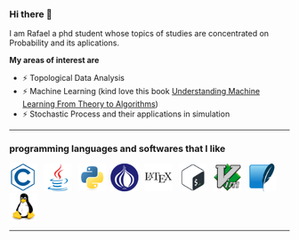 ### Hi there 👋

<!--
**rafaelpcarneiro/rafaelpcarneiro** is a ✨ _special_ ✨ repository because its `README.md` (this file) appears on your GitHub profile.

Here are some ideas to get you started:

- 🔭 I’m currently working on ...
- 🌱 I’m currently learning ...
- 👯 I’m looking to collaborate on ...
- 🤔 I’m looking for help with ...
- 💬 Ask me about ...
- 📫 How to reach me: ...
- 😄 Pronouns: ...
- ⚡ Fun fact: ...
-->

I am Rafael a phd student whose topics of studies are concentrated on Probability and its aplications.

<strong>My areas of interest are</strong>
+ ⚡ Topological Data Analysis
+ ⚡ Machine Learning (kind love this book [Understanding Machine Learning
From Theory to Algorithms](https://www.cambridge.org/core/books/understanding-machine-learning/3059695661405D25673058E43C8BE2A6))
+ ⚡ Stochastic Process and their applications in simulation

---
### programming languages and softwares that I like
<div>
<img src="https://github.com/devicons/devicon/blob/master/icons/c/c-line.svg" width="50" height="50"/>  &nbsp;
<img src="https://github.com/devicons/devicon/blob/master/icons/java/java-original.svg" width="50" height="50" />  &nbsp;
<img src="https://github.com/devicons/devicon/blob/master/icons/python/python-original.svg" width="50" height="50" />&nbsp;
<img src="https://github.com/devicons/devicon/blob/master/icons/perl/perl-original.svg" width="50" height="50" />  &nbsp;
<img src="https://github.com/devicons/devicon/blob/master/icons/latex/latex-original.svg" width="50" height="50" />  &nbsp;
<img src="https://github.com/devicons/devicon/blob/master/icons/bash/bash-original.svg" width="50" height="50" />  &nbsp;
<img src="https://github.com/devicons/devicon/blob/master/icons/vim/vim-original.svg" width="50" height="50" />  &nbsp;
<img src="https://github.com/devicons/devicon/blob/master/icons/sqlite/sqlite-original.svg" width="50" height="50" />  &nbsp;
<img src="https://github.com/devicons/devicon/blob/master/icons/linux/linux-original.svg" width="50" height="50" />  &nbsp;
</div>

---
